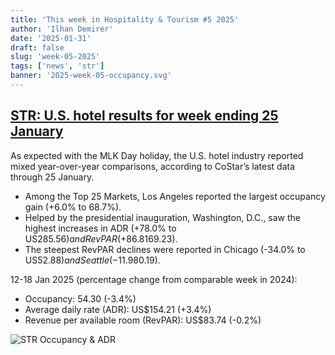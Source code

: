 ```yaml
---
title: 'This week in Hospitality & Tourism #5 2025'
author: 'Ilhan Demirer'
date: '2025-01-31'
draft: false
slug: 'week-05-2025'
tags: ['news', 'str']
banner: '2025-week-05-occupancy.svg'
---
```


## [STR: U.S. hotel results for week ending 25 January](https://str.com/press-release/us-hotel-results-week-ending-25-january)

As expected with the MLK Day holiday, the U.S. hotel industry reported mixed year-over-year comparisons, according to CoStar’s latest data through 25 January.

- Among the Top 25 Markets, Los Angeles reported the largest occupancy gain (+6.0% to 68.7%).
- Helped by the presidential inauguration, Washington, D.C., saw the highest increases in ADR (+78.0% to US$285.56) and RevPAR (+86.8% to US$169.23).
- The steepest RevPAR declines were reported in Chicago (-34.0% to US$52.88) and Seattle (-11.9% to US$80.19).

12-18 Jan 2025 (percentage change from comparable week in 2024):

- Occupancy: 54.30 (-3.4%)
- Average daily rate (ADR): US$154.21 (+3.4%)
- Revenue per available room (RevPAR): US$83.74 (-0.2%)

![STR Occupancy & ADR](/images/blogimages/2025-week-05-occupancy.svg)
